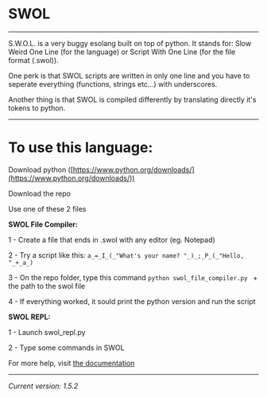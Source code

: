# SWOL

------------------
S.W.O.L. is a very buggy esolang built on top of python. It stands for: Slow Weird One Line (for the language) or Script With One Line (for the file format (.swol)).

One perk is that SWOL scripts are written in only one line and you have to seperate everything (functions, strings etc...) with underscores.

Another thing is that SWOL is compiled differently by translating directly it's tokens to python.

-----------------
# To use this language:

  Download python ([https://www.python.org/downloads/](https://www.python.org/downloads/))
  
  Download the repo
  
  Use one of these 2 files

**SWOL File Compiler:**

  1 - Create a file that ends in .swol with any editor (eg. Notepad)

  2 - Try a script like this: `a_=_I_(_"What's your name? "_)_;_P_(_"Hello, "_+_a_)`

  3 - On the repo folder, type this command `python swol_file_compiler.py ` + the path to the swol file

  4 - If everything worked, it sould print the python version and run the script

**SWOL REPL:**

  1 - Launch swol_repl.py

  2 - Type some commands in SWOL


  For more help, visit [the documentation](https://tryan09.github.io/SWOL)

-----------------
*Current version: 1.5.2*
